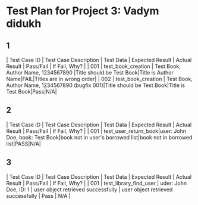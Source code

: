 # Test Plan for Project 3: Vadym didukh
## 1

| Test Case ID | Test Case Description | Test Data | Expected Result | Actual Result | Pass/Fail | If Fail, Why? |
| 001 | test_book_creation | Test Book, Author Name, 1234567890 |Title should be Test Book|Title is Author Name|FAIL|Titles are in wrong order|
| 002 | test_book_creation | Test Book, Author Name, 1234567890 (bugfix 001)|Title should be Test Book|Title is Test Book|Pass|N/A|


## 2

| Test Case ID | Test Case Description | Test Data | Expected Result | Actual Result | Pass/Fail | If Fail, Why? |
| 001 | test_user_return_book|user: John Doe, book: Test Book|book not in user's borrowed list|book not in borrowed list|PASS|N/A|

## 3
| Test Case ID | Test Case Description | Test Data | Expected Result | Actual Result | Pass/Fail | If Fail, Why? |
| 001 | test_library_find_user | uder: John Doe, ID: 1 | user object retrieved successfully | user object retrieved successfully | Pass | N/A |